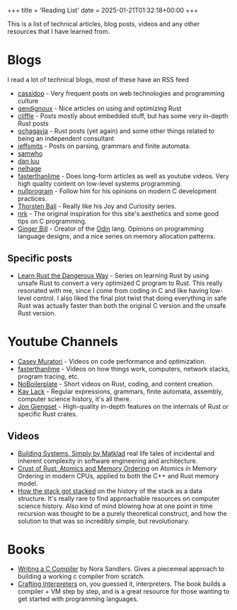+++
title = 'Reading List'
date = 2025-01-21T01:32:18+00:00
+++

This is a list of technical articles, blog posts, videos and any other resources that I have learned from.

# Blogs

I read a lot of technical blogs, most of these have an RSS feed

- [cassidoo](https://cassidoo.co/blog/) - Very frequent posts on web technologies and programming culture
- [gendignoux](https://gendignoux.com/) - Nice articles on using and optimizing Rust
- [cliffle](https://cliffle.com/) - Posts mostly about embedded stuff, but has some very in-depth Rust posts
- [ochagavia](https://ochagavia.nl/blog/) - Rust posts (yet again) and some other things related to being an independent consultant
- [jeffsmits](https://blog.jeffsmits.net/) - Posts on parsing, grammars and finite automata.
- [samwho](https://samwho.dev/blog/)
- [dan luu](http://danluu.com/)
- [nelhage](https://blog.nelhage.com/)
- [fasterthanlime](https://fasterthanli.me/) - Does long-form articles as well as youtube videos. Very high quality content on low-level systems programming.
- [nullprogram](https://nullprogram.com/) - Follow him for his opinions on modern C development practices.
- [Thorsten Ball](https://registerspill.thorstenball.com/archive) - Really like his Joy and Curiosity series.
- [nrk](https://nrk.neocities.org/) - The original inspiration for this site's aesthetics and some good tips on C programming.
- [Ginger Bill](https://www.gingerbill.org/) - Creator of the [Odin](https://odin-lang.org/) lang. Opinions on programming language designs, and a nice series on memory allocation patterns.

## Specific posts

- [Learn Rust the Dangerous Way](https://cliffle.com/p/dangerust/) - Series on learning Rust by using unsafe Rust to convert a very optimized C program to Rust. This really resonated with me, since I come from coding in C and like having low-level control. I also liked the final plot twist that doing everything in safe Rust was actually faster than both the original C version and the unsafe Rust version.

# Youtube Channels

- [Casey Muratori](https://www.youtube.com/@MollyRocket) - Videos on code performance and optimization.
- [fasterthanlime](https://www.youtube.com/@fasterthanlime) - Videos on how things work, computers, network stacks, program tracing, etc.
-  [NoBoilerplate](https://www.youtube.com/@NoBoilerplate) - Short videos on Rust, coding, and content creation.
- [Kay Lack](https://www.youtube.com/@neoeno4242) - Regular expressions, grammars, finite automata, assembly, computer science history, it's all there.
- [Jon Gjengset](https://www.youtube.com/@jonhoo) - High-quality in-depth features on the internals of Rust or specific Rust crates.

## Videos

- [Building Systems, Simply by Matklad](https://www.youtube.com/watch?v=jVC4DP-8xLM&list=WL&index=36&t=11s) real life tales of incidental and inherent complexity in software engineering and architecture.
- [Crust of Rust: Atomics and Memory Ordering](https://www.youtube.com/watch?v=rMGWeSjctlY&list=PL0d6Tmk0lUnVnZFvG_KVDlmtRaofZ21Gb&index=8&ab_channel=JonGjengset) on Atomics in Memory Ordering in modern CPUs, applied to both the C++ and Rust memory model.
- [How the stack got stacked](https://www.youtube.com/watch?v=2vBVvQTTdXg&list=PL0d6Tmk0lUnVnZFvG_KVDlmtRaofZ21Gb&index=6&ab_channel=KayLack) on the history of the stack as a data structure. It's really rare to find approachable resources on computer science history. Also kind of mind blowing how at one point in time recursion was thought to be a purely theoretical construct, and how the solution to that was so incredibly simple, but revolutionary.

# Books

- [Writing a C Compiler](https://nostarch.com/writing-c-compiler) by Nora Sandlers. Gives a piecemeal approach to building a working c compiler from scratch.
- [Crafting Interpreters](https://craftinginterpreters.com/) on, you guessed it, interpreters. The book builds a compiler + VM step by step, and is a great resource for those wanting to get started with programming languages.
